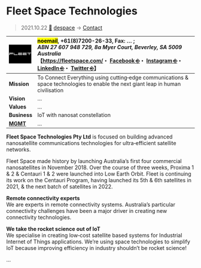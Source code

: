 # Fleet Space Technologies
> 2021.10.22 [🚀](../../index/index.md) [despace](../index.md) → [Contact](../contact.md)

|[![](../f/con/f/fleet_space_tech_logo1_thumb.png)](../f/con/f/fleet_space_tech_logo1.png)|<mark>noemail</mark>, +61(8)7200-26-33, Fax: … ;<br> *ABN 27 607 948 729, 8a Myer Court, Beverley, SA 5009 Australia*<br> 【<https://fleetspace.com/>・ [Facebook ⎆](https://www.facebook.com/fleetspace/)・ [Instagram ⎆](https://www.instagram.com/fleet.space/)・ [LinkedIn ⎆](https://au.linkedin.com/company/fleet-space-technologies)・ [Twitter ⎆](https://twitter.com/fleetspace)】|
|:--|:--|
|**Mission**|To Connect Everything using cutting‑edge communications & space technologies to enable the next giant leap in human civilisation|
|**Vision**|…|
|**Values**|…|
|**Business**|IoT with nanosat constellation|
|**[MGMT](../mgmt.md)**|…|

**Fleet Space Technologies Pty Ltd** is focused on building advanced nanosatellite communications technologies for ultra‑efficient satellite networks.

Fleet Space made history by launching Australia’s first four commercial nanosatellites in November 2018. Over the course of three weeks, Proxima 1 & 2 & Centauri 1 & 2 were launched into Low Earth Orbit. Fleet is continuing its work on the Centauri Program, having launched its 5th & 6th satellites in 2021, & the next batch of satellites in 2022.

**Remote connectivity experts**  
We are experts in remote connectivity systems. Australia’s particular connectivity challenges have been a major driver in creating new connectivity technologies.

**We take the rocket science out of IoT**  
We specialise in creating low‑cost satellite based systems for Industrial Internet of Things applications. We’re using space technologies to simplify IoT because improving efficiency in industry shouldn’t be rocket science!

<p style="page-break-after:always"> </p>

…
